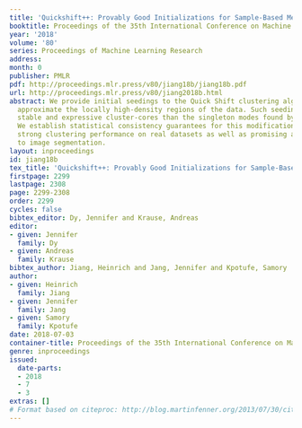 ```yaml
---
title: 'Quickshift++: Provably Good Initializations for Sample-Based Mean Shift'
booktitle: Proceedings of the 35th International Conference on Machine Learning
year: '2018'
volume: '80'
series: Proceedings of Machine Learning Research
address: 
month: 0
publisher: PMLR
pdf: http://proceedings.mlr.press/v80/jiang18b/jiang18b.pdf
url: http://proceedings.mlr.press/v80/jiang2018b.html
abstract: We provide initial seedings to the Quick Shift clustering algorithm, which
  approximate the locally high-density regions of the data. Such seedings act as more
  stable and expressive cluster-cores than the singleton modes found by Quick Shift.
  We establish statistical consistency guarantees for this modification. We then show
  strong clustering performance on real datasets as well as promising applications
  to image segmentation.
layout: inproceedings
id: jiang18b
tex_title: 'Quickshift++: Provably Good Initializations for Sample-Based Mean Shift'
firstpage: 2299
lastpage: 2308
page: 2299-2308
order: 2299
cycles: false
bibtex_editor: Dy, Jennifer and Krause, Andreas
editor:
- given: Jennifer
  family: Dy
- given: Andreas
  family: Krause
bibtex_author: Jiang, Heinrich and Jang, Jennifer and Kpotufe, Samory
author:
- given: Heinrich
  family: Jiang
- given: Jennifer
  family: Jang
- given: Samory
  family: Kpotufe
date: 2018-07-03
container-title: Proceedings of the 35th International Conference on Machine Learning
genre: inproceedings
issued:
  date-parts:
  - 2018
  - 7
  - 3
extras: []
# Format based on citeproc: http://blog.martinfenner.org/2013/07/30/citeproc-yaml-for-bibliographies/
---
```

